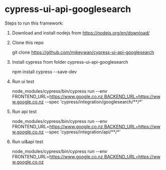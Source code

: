 # cypress-ui-api-googlesearch

Steps to run this framework:
1. Download and install nodejs from https://nodejs.org/en/download/
2. Clone this repo
   
   git clone https://github.com/mikeywan/cypress-ui-api-googlesearch
3. Install cypress from folder cypress-ui-api-googlesearch
   
   npm install cypress --save-dev
4. Run ui test
   
   node_modules/cypress/bin/cypress run --env FRONTEND_URL=https://www.google.co.nz,BACKEND_URL=https://www.google.co.nz --spec 'cypress/integration/googlesearch/**/*'
5. Run api test
   
   node_modules/cypress/bin/cypress run --env FRONTEND_URL=https://www.google.co.nz,BACKEND_URL=https://www.google.co.nz --spec 'cypress/integration/api/**/*'
6. Run ui&api test
   
   node_modules/cypress/bin/cypress run --env FRONTEND_URL=https://www.google.co.nz,BACKEND_URL=https://www.google.co.nz
